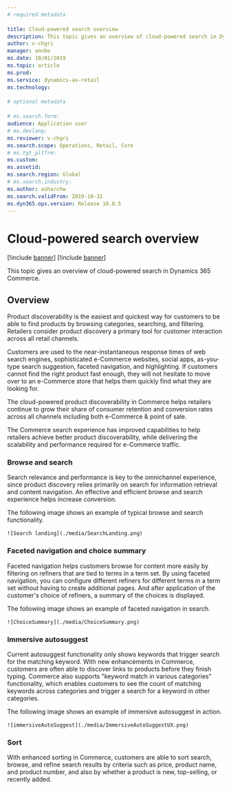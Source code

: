```yaml
---
# required metadata

title: Cloud-powered search overview
description: This topic gives an overview of cloud-powered search in Dynamics 365 Commerce.
author: v-chgri
manager: annbe
ms.date: 10/01/2019
ms.topic: article
ms.prod: 
ms.service: dynamics-ax-retail
ms.technology: 

# optional metadata

# ms.search.form: 
audience: Application user
# ms.devlang: 
ms.reviewer: v-chgri
ms.search.scope: Operations, Retail, Core
# ms.tgt_pltfrm: 
ms.custom: 
ms.assetid: 
ms.search.region: Global
# ms.search.industry: 
ms.author: asharchw
ms.search.validFrom: 2019-10-31
ms.dyn365.ops.version: Release 10.0.5
---
```


# Cloud-powered search overview

[!include [banner](../includes/preview-banner.md)]
[!include [banner](../includes/banner.md)]

This topic gives an overview of cloud-powered search in Dynamics 365 Commerce.

## Overview

Product discoverability is the easiest and quickest way for customers to be able to find products by browsing categories, searching, and filtering. Retailers consider product discovery a primary tool for customer interaction across all retail channels.

Customers are used to the near-instantaneous response times of web search engines, sophisticated e-Commerce websites, social apps, as-you-type search suggestion, faceted navigation, and highlighting. If customers cannot find the right product fast enough, they will not hesitate to move over to an e-Commerce store that helps them quickly find what they are looking for.

The cloud-powered product discoverability in Commerce helps retailers continue to grow their share of consumer retention and conversion rates across all channels including both e-Commerce & point of sale. 

The Commerce search experience has improved capabilities to help retailers achieve better product discoverability, while delivering the scalability and performance required for e-Commerce traffic.

### Browse and search 

Search relevance and performance is key to the omnichannel experience, since product discovery relies primarily on search for information retrieval and content navigation. An effective and efficient browse and search experience helps increase conversion.

The following image shows an example of typical browse and search functionality.

    ![Search landing](./media/SearchLanding.png)

### Faceted navigation and choice summary 

Faceted navigation helps customers browse for content more easily by filtering on refiners that are tied to terms in a term set. By using faceted navigation, you can configure different refiners for different terms in a term set without having to create additional pages. And after application of the customer's choice of refiners, a summary of the choices is displayed.

The following image shows an example of faceted navigation in search.

    ![ChoiceSummary](./media/ChoiceSummary.png)

### Immersive autosuggest

Current autosuggest functionality only shows keywords that trigger search for the matching keyword. With new enhancements in Commerce, customers are often able to discover links to products before they finish typing. Commerce also supports "keyword match in various categories" functionality, which enables customers to see the count of matching keywords across categories and trigger a search for a keyword in other categories.

The following image shows an example of immersive autosuggest in action.

    ![immersiveAutoSuggest](./media/ImmersiveAutoSuggestUX.png)

### Sort

With enhanced sorting in Commerce, customers are able to sort search, browse, and refine search results by criteria such as price, product name, and product number, and also by whether a product is new, top-selling, or recently added.


